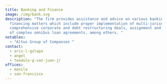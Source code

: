 ```yaml
---
title: Banking and Finance
image: /img/bank.svg
description: "The firm provides assistance and advice on various banking and
  financing matters which include proper implementation of multi-jurisdictional
  comprehensive corporate and debt restructuring deals, assignment and drafting
  of complex omnibus loan agreements, among others. "
notables:
  - "Altus Group of Companies "
contact:
  - aris-l-gulapa
  - angel
  - teodulo-g-san-juan-jr
offices:
  - manila
  - san-francisco
---
```

